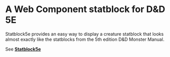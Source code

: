 A Web Component statblock for D&D 5E
====================================

Statblock5e provides an easy way to display a creature statblock that looks
almost exactly like the statblocks from the 5th edition D&D Monster Manual.

See **[Statblock5e](https://github.com/Valloric/statblock5e)**

